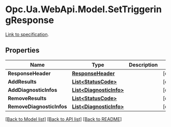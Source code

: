 # Opc.Ua.WebApi.Model.SetTriggeringResponse
[Link to specification](https://reference.opcfoundation.org/v105/Core/docs/Part4/5.13.5/#5.13.5.2).

## Properties

Name | Type | Description | Notes
------------ | ------------- | ------------- | -------------
**ResponseHeader** | [**ResponseHeader**](ResponseHeader.md) |  | [optional] 
**AddResults** | [**List&lt;StatusCode&gt;**](StatusCode.md) |  | [optional] 
**AddDiagnosticInfos** | [**List&lt;DiagnosticInfo&gt;**](DiagnosticInfo.md) |  | [optional] 
**RemoveResults** | [**List&lt;StatusCode&gt;**](StatusCode.md) |  | [optional] 
**RemoveDiagnosticInfos** | [**List&lt;DiagnosticInfo&gt;**](DiagnosticInfo.md) |  | [optional] 

[[Back to Model list]](../README.md#documentation-for-models) [[Back to API list]](../README.md#documentation-for-api-endpoints) [[Back to README]](../README.md)

